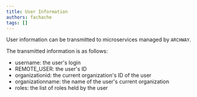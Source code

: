 ```yaml
---
title: User Information
authors: fachache
tags: []
---
```


User information can be transmitted to microservices managed by `ARCHWAY`.

The transmitted information is as follows:

 - username: the user's login
 - REMOTE_USER: the user's ID
 - organizationid: the current organization's ID of the user
 - organizationname: the name of the user's current organization
 - roles: the list of roles held by the user
 
